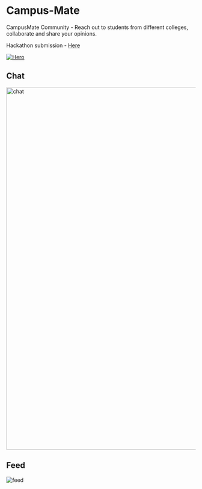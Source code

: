 # Campus-Mate<br>

CampusMate Community - Reach out to students from different colleges, collaborate and share your opinions.

Hackathon submission - [Here](https://devpost.com/software/campusmate-community)

[![Hero](https://user-images.githubusercontent.com/70439799/145563575-db45a4e1-176f-40e0-8bbe-d8b278eb8bd3.jpg)](https://www.youtube.com/watch?v=l6fuGTzPLi0 "Watch demo on YouTube")

## Chat

<img width="960" alt="chat" src="https://user-images.githubusercontent.com/70439799/145563648-9daf7f52-cf5c-4403-8ecc-756f9da27b06.png">

## Feed

![feed](https://user-images.githubusercontent.com/70439799/145702733-3f916d9e-1fa9-4bb8-9177-48772fd5fe3e.png)
